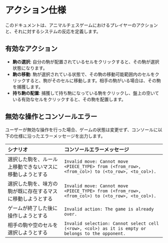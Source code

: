 # アクション仕様

このドキュメントは、アニマルチェスゲームにおけるプレイヤーのアクションと、それに対するシステムの反応を定義します。

## 有効なアクション

- **駒の選択**: 自分の駒が配置されているセルをクリックすると、その駒が選択状態になります。
- **駒の移動**: 駒が選択されている状態で、その駒の移動可能範囲内のセルをクリックすると、駒がそのセルに移動します。相手の駒がいる場合は、その駒を捕獲します。
- **持ち駒の配置**: 捕獲して持ち駒になっている駒をクリックし、盤上の空いている有効なセルをクリックすると、その駒を配置します。

## 無効な操作とコンソールエラー

ユーザーが無効な操作を行った場合、ゲームの状態は変更せず、コンソールに以下の仕様に沿ったエラーメッセージを出力します。

| シナリオ | コンソールエラーメッセージ |
| :--- | :--- |
| 選択した駒を、ルール上移動できないマスに移動しようとする | `Invalid move: Cannot move <PIECE_TYPE> from (<from_row>, <from_col>) to (<to_row>, <to_col>).` |
| 選択した駒を、味方の駒が既に存在するマスに移動しようとする | `Invalid move: Cannot move <PIECE_TYPE> from (<from_row>, <from_col>) to (<to_row>, <to_col>).` |
| ゲームが終了した後に操作しようとする | `Invalid action: The game is already over.` |
| 相手の駒や空のセルを選択しようとする | `Invalid selection: Cannot select cell (<row>, <col>) as it is empty or belongs to the opponent.` |
